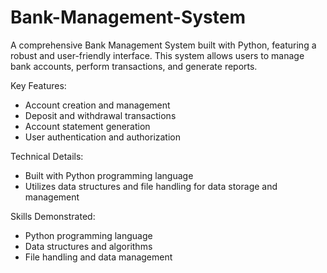 # Bank-Management-System
A comprehensive Bank Management System built with Python, featuring a robust and user-friendly interface. This system allows users to manage bank accounts, perform transactions, and generate reports.

Key Features:

- Account creation and management
- Deposit and withdrawal transactions
- Account statement generation
- User authentication and authorization

Technical Details:

- Built with Python programming language
- Utilizes data structures and file handling for data storage and management

Skills Demonstrated:

- Python programming language
- Data structures and algorithms
- File handling and data management
